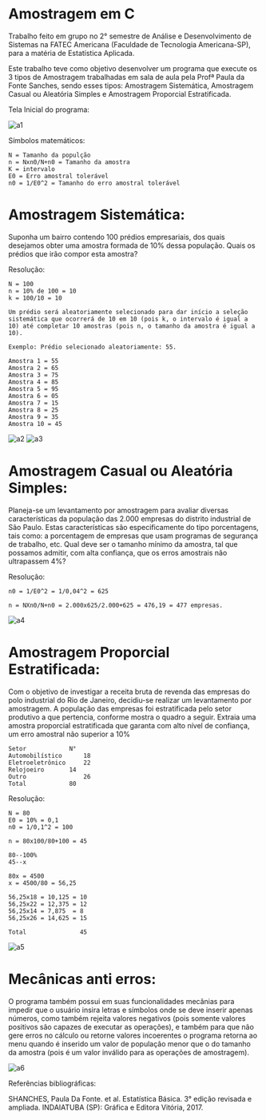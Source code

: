 # Amostragem em C

Trabalho feito em grupo no 2° semestre de Análise e Desenvolvimento de Sistemas na FATEC Americana (Faculdade de Tecnologia Americana-SP), para a matéria de Estatística Aplicada.

Este trabalho teve como objetivo desenvolver um programa que execute os 3 tipos de Amostragem trabalhadas em sala de aula pela Profª Paula da Fonte Sanches, sendo esses tipos: Amostragem Sistemática, Amostragem Casual ou Aleatória Simples e Amostragem Proporcial Estratificada.

Tela Inicial do programa:

![a1](https://user-images.githubusercontent.com/59848966/79707374-b020d800-8292-11ea-91a9-820982066bbe.png)

Símbolos matemáticos:

	N = Tamanho da populção
	n = Nxn0/N+n0 = Tamanho da amostra
	K = intervalo
	E0 = Erro amostral tolerável
	n0 = 1/E0^2 = Tamanho do erro amostral tolerável

# Amostragem Sistemática:

Suponha um bairro contendo 100 prédios empresariais, dos quais desejamos obter uma amostra formada de 10% dessa população. Quais os prédios que irão compor esta amostra?

Resolução:

	N = 100
	n = 10% de 100 = 10
	k = 100/10 = 10

	Um prédio será aleatoriamente selecionado para dar início a seleção sistemática que ocorrerá de 10 em 10 (pois k, o intervalo é igual a 10) até completar 10 amostras (pois n, o tamanho da amostra é igual a 10).

	Exemplo: Prédio selecionado aleatoriamente: 55.

	Amostra 1 = 55
	Amostra 2 = 65
	Amostra 3 = 75
	Amostra 4 = 85
	Amostra 5 = 95
	Amostra 6 = 05
	Amostra 7 = 15
	Amostra 8 = 25
	Amostra 9 = 35
	Amostra 10 = 45

![a2](https://user-images.githubusercontent.com/59848966/79680360-35e64a00-81e5-11ea-8884-98df2bf47646.png)
![a3](https://user-images.githubusercontent.com/59848966/79680362-37b00d80-81e5-11ea-8466-e1520a4893c5.png)

# Amostragem Casual ou Aleatória Simples:

Planeja-se um levantamento por amostragem para avaliar diversas características da população das 2.000 empresas do distrito industrial de São Paulo. Estas características são especificamente do tipo porcentagens, tais como: a porcentagem de empresas que usam programas de segurança de trabalho, etc. Qual deve ser o tamanho mínimo da amostra, tal que possamos admitir, com alta confiança, que os erros amostrais não ultrapassem 4%?

Resolução:

	n0 = 1/E0^2 = 1/0,04^2 = 625

	n = NXn0/N+n0 = 2.000x625/2.000+625 = 476,19 = 477 empresas.

![a4](https://user-images.githubusercontent.com/59848966/79680364-40084880-81e5-11ea-8acb-49997315a978.png)

# Amostragem Proporcial Estratificada:

Com o objetivo de investigar a receita bruta de revenda das empresas do polo industrial do Rio de Janeiro, decidiu-se realizar um levantamento por amostragem. A população das empresas foi estratificada pelo setor produtivo a que pertencia, conforme mostra o quadro a seguir. Extraia uma amostra proporcial estratificada que garanta com alto nível de confiança, um erro amostral não superior a 10%

	Setor 			 N°
	Automobilístico  	 18
	Eletroeletrônico 	 22
	Relojoeiro		 14
	Outro            	 26
	Total			 80

Resolução:

	N = 80 
	E0 = 10% = 0,1
	n0 = 1/0,1^2 = 100

	n = 80x100/80+100 = 45

	80--100%
	45--x

	80x = 4500
	x = 4500/80 = 56,25

	56,25x18 = 10,125 = 10
	56,25x22 = 12,375 = 12
	56,25x14 = 7,875  = 8
	56,25x26 = 14,625 = 15

	Total               45

![a5](https://user-images.githubusercontent.com/59848966/79680366-41397580-81e5-11ea-833d-c78651a8496d.png)

# Mecânicas anti erros:

O programa também possui em suas funcionalidades mecânias para impedir que o usuário insira letras e símbolos onde se deve inserir apenas números, como também rejeita valores negativos (pois somente valores positivos são capazes de executar as operações), e também para que não gere erros no cálculo ou retorne valores incoerentes o programa retorna ao menu quando é inserido um valor de população menor que o do tamanho da amostra (pois é um valor inválido para as operações de amostragem).

![a6](https://user-images.githubusercontent.com/59848966/79707376-b1520500-8292-11ea-8188-45ecb4ee98da.png)

Referências bibliográficas:

SHANCHES, Paula Da Fonte. et al. Estatística Básica. 3° edição revisada e ampliada. INDAIATUBA (SP): Gráfica e Editora Vitória, 2017.
